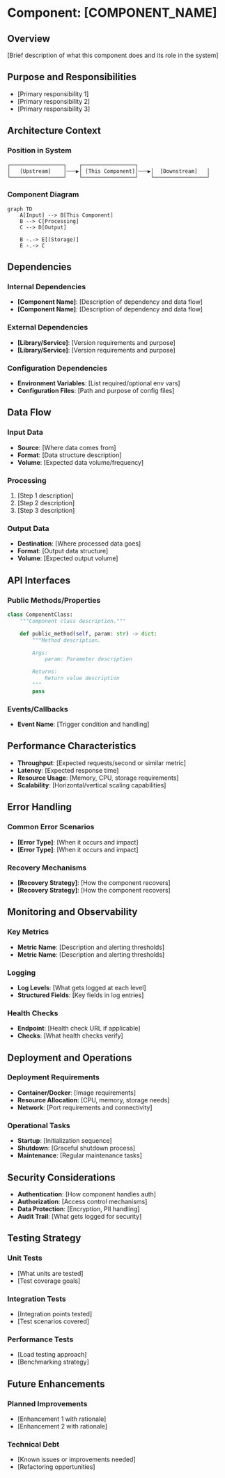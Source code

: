 # Component: [COMPONENT_NAME]

## Overview

[Brief description of what this component does and its role in the system]

## Purpose and Responsibilities

- [Primary responsibility 1]
- [Primary responsibility 2]
- [Primary responsibility 3]

## Architecture Context

### Position in System

```
┌─────────────────┐    ┌─────────────────┐
│   [Upstream]    │───▶│ [This Component]│───▶│  [Downstream]   │
└─────────────────┘    └─────────────────┘    └─────────────────┘
```

### Component Diagram

```mermaid
graph TD
    A[Input] --> B[This Component]
    B --> C[Processing]
    C --> D[Output]

    B -.-> E[(Storage)]
    E -.-> C
```

## Dependencies

### Internal Dependencies

- **[Component Name]**: [Description of dependency and data flow]
- **[Component Name]**: [Description of dependency and data flow]

### External Dependencies

- **[Library/Service]**: [Version requirements and purpose]
- **[Library/Service]**: [Version requirements and purpose]

### Configuration Dependencies

- **Environment Variables**: [List required/optional env vars]
- **Configuration Files**: [Path and purpose of config files]

## Data Flow

### Input Data

- **Source**: [Where data comes from]
- **Format**: [Data structure description]
- **Volume**: [Expected data volume/frequency]

### Processing

1. [Step 1 description]
2. [Step 2 description]
3. [Step 3 description]

### Output Data

- **Destination**: [Where processed data goes]
- **Format**: [Output data structure]
- **Volume**: [Expected output volume]

## API Interfaces

### Public Methods/Properties

```python
class ComponentClass:
    """Component class description."""

    def public_method(self, param: str) -> dict:
        """Method description.

        Args:
            param: Parameter description

        Returns:
            Return value description
        """
        pass
```

### Events/Callbacks

- **Event Name**: [Trigger condition and handling]

## Performance Characteristics

- **Throughput**: [Expected requests/second or similar metric]
- **Latency**: [Expected response time]
- **Resource Usage**: [Memory, CPU, storage requirements]
- **Scalability**: [Horizontal/vertical scaling capabilities]

## Error Handling

### Common Error Scenarios

- **[Error Type]**: [When it occurs and impact]
- **[Error Type]**: [When it occurs and impact]

### Recovery Mechanisms

- **[Recovery Strategy]**: [How the component recovers]
- **[Recovery Strategy]**: [How the component recovers]

## Monitoring and Observability

### Key Metrics

- **Metric Name**: [Description and alerting thresholds]
- **Metric Name**: [Description and alerting thresholds]

### Logging

- **Log Levels**: [What gets logged at each level]
- **Structured Fields**: [Key fields in log entries]

### Health Checks

- **Endpoint**: [Health check URL if applicable]
- **Checks**: [What health checks verify]

## Deployment and Operations

### Deployment Requirements

- **Container/Docker**: [Image requirements]
- **Resource Allocation**: [CPU, memory, storage needs]
- **Network**: [Port requirements and connectivity]

### Operational Tasks

- **Startup**: [Initialization sequence]
- **Shutdown**: [Graceful shutdown process]
- **Maintenance**: [Regular maintenance tasks]

## Security Considerations

- **Authentication**: [How component handles auth]
- **Authorization**: [Access control mechanisms]
- **Data Protection**: [Encryption, PII handling]
- **Audit Trail**: [What gets logged for security]

## Testing Strategy

### Unit Tests

- [What units are tested]
- [Test coverage goals]

### Integration Tests

- [Integration points tested]
- [Test scenarios covered]

### Performance Tests

- [Load testing approach]
- [Benchmarking strategy]

## Future Enhancements

### Planned Improvements

- [Enhancement 1 with rationale]
- [Enhancement 2 with rationale]

### Technical Debt

- [Known issues or improvements needed]
- [Refactoring opportunities]
